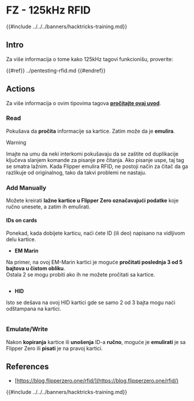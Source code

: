 # FZ - 125kHz RFID

{{#include ../../../banners/hacktricks-training.md}}


## Intro

Za više informacija o tome kako 125kHz tagovi funkcionišu, proverite:


{{#ref}}
../pentesting-rfid.md
{{#endref}}

## Actions

Za više informacija o ovim tipovima tagova [**pročitajte ovaj uvod**](../pentesting-rfid.md#low-frequency-rfid-tags-125khz).

### Read

Pokušava da **pročita** informacije sa kartice. Zatim može da je **emulira**.

> [!WARNING]
> Imajte na umu da neki interkomi pokušavaju da se zaštite od duplikacije ključeva slanjem komande za pisanje pre čitanja. Ako pisanje uspe, taj tag se smatra lažnim. Kada Flipper emulira RFID, ne postoji način za čitač da ga razlikuje od originalnog, tako da takvi problemi ne nastaju.

### Add Manually

Možete kreirati **lažne kartice u Flipper Zero označavajući podatke** koje ručno unesete, a zatim ih emulirati.

#### IDs on cards

Ponekad, kada dobijete karticu, naći ćete ID (ili deo) napisano na vidljivom delu kartice.

- **EM Marin**

Na primer, na ovoj EM-Marin kartici je moguće **pročitati poslednja 3 od 5 bajtova u čistom obliku**.\
Ostala 2 se mogu probiti ako ih ne možete pročitati sa kartice.

<figure><img src="../../../images/image (104).png" alt=""><figcaption></figcaption></figure>

- **HID**

Isto se dešava na ovoj HID kartici gde se samo 2 od 3 bajta mogu naći odštampana na kartici.

<figure><img src="../../../images/image (1014).png" alt=""><figcaption></figcaption></figure>

### Emulate/Write

Nakon **kopiranja** kartice ili **unošenja** ID-a **ručno**, moguće je **emulirati** je sa Flipper Zero ili **pisati** je na pravoj kartici.

## References

- [https://blog.flipperzero.one/rfid/](https://blog.flipperzero.one/rfid/)


{{#include ../../../banners/hacktricks-training.md}}
